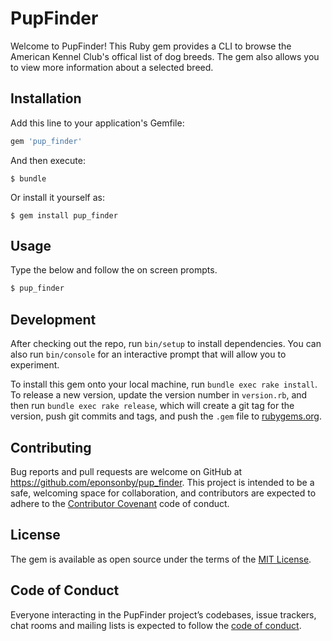 # PupFinder

Welcome to PupFinder! This Ruby gem provides a CLI to browse the American Kennel Club's offical list of dog breeds. The gem also allows you to view more information about a selected breed.

## Installation

Add this line to your application's Gemfile:

```ruby
gem 'pup_finder'
```

And then execute:

    $ bundle

Or install it yourself as:

    $ gem install pup_finder

## Usage

Type the below and follow the on screen prompts.

``` ruby
$ pup_finder
```

## Development

After checking out the repo, run `bin/setup` to install dependencies. You can also run `bin/console` for an interactive prompt that will allow you to experiment.

To install this gem onto your local machine, run `bundle exec rake install`. To release a new version, update the version number in `version.rb`, and then run `bundle exec rake release`, which will create a git tag for the version, push git commits and tags, and push the `.gem` file to [rubygems.org](https://rubygems.org).

## Contributing

Bug reports and pull requests are welcome on GitHub at https://github.com/eponsonby/pup_finder. This project is intended to be a safe, welcoming space for collaboration, and contributors are expected to adhere to the [Contributor Covenant](http://contributor-covenant.org) code of conduct.

## License

The gem is available as open source under the terms of the [MIT License](https://opensource.org/licenses/MIT).

## Code of Conduct

Everyone interacting in the PupFinder project’s codebases, issue trackers, chat rooms and mailing lists is expected to follow the [code of conduct](https://github.com/eponsonby/pup_finder/blob/master/CODE_OF_CONDUCT.md).
